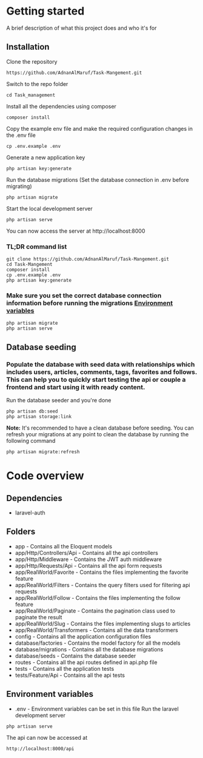 
# Getting started

A brief description of what this project does and who it's for

## Installation
Clone the repository
```
https://github.com/AdnanAlMaruf/Task-Mangement.git
```
Switch to the repo folder
```
cd Task_management
```
Install all the dependencies using composer
```
composer install
```
Copy the example env file and make the required configuration changes in the .env file
```
cp .env.example .env
```
Generate a new application key
```
php artisan key:generate
```
Run the database migrations (Set the database connection in .env before migrating)
```
php artisan migrate
```
Start the local development server
```
php artisan serve
```
You can now access the server at http://localhost:8000
### TL;DR command list
````
git clone https://github.com/AdnanAlMaruf/Task-Mangement.git
cd Task-Mangement
composer install
cp .env.example .env
php artisan key:generate
````
### Make sure you set the correct database connection information before running the migrations <u>Environment variables</u>
```
php artisan migrate
php artisan serve
```
## Database seeding
### Populate the database with seed data with relationships which includes users, articles, comments, tags, favorites and follows. This can help you to quickly start testing the api or couple a frontend and start using it with ready content.
Run the database seeder and you're done
```
php artisan db:seed
php artisan storage:link
```
**Note:** It's recommended to have a clean database before seeding. You can refresh your migrations at any point to clean the database by running the following command
```
php artisan migrate:refresh
```
# Code overview
## Dependencies
*  laravel-auth
## Folders 
* app - Contains all the Eloquent models
* app/Http/Controllers/Api - Contains all the api controllers
* app/Http/Middleware - Contains the JWT auth middleware
* app/Http/Requests/Api - Contains all the api form requests
* app/RealWorld/Favorite - Contains the files implementing the favorite feature
* app/RealWorld/Filters - Contains the query filters used for filtering api requests
* app/RealWorld/Follow - Contains the files implementing the follow feature
* app/RealWorld/Paginate - Contains the pagination class used to paginate the result
* app/RealWorld/Slug - Contains the files implementing slugs to articles
* app/RealWorld/Transformers - Contains all the data transformers
* config - Contains all the application configuration files
* database/factories - Contains the model factory for all the models
* database/migrations - Contains all the database migrations
* database/seeds - Contains the database seeder
* routes - Contains all the api routes defined in api.php file
* tests - Contains all the application tests
* tests/Feature/Api - Contains all the api tests
## Environment variables
* .env - Environment variables can be set in this file
Run the laravel development server
```
php artisan serve
```
The api can now be accessed at
```
http://localhost:8000/api
```
